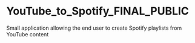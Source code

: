 # YouTube_to_Spotify_FINAL_PUBLIC
Small application allowing the end user to create Spotify playlists from YouTube content
